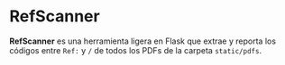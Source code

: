 # RefScanner

**RefScanner** es una herramienta ligera en Flask que extrae y reporta los códigos entre `Ref:` y `/` de todos los PDFs de la carpeta `static/pdfs`.

